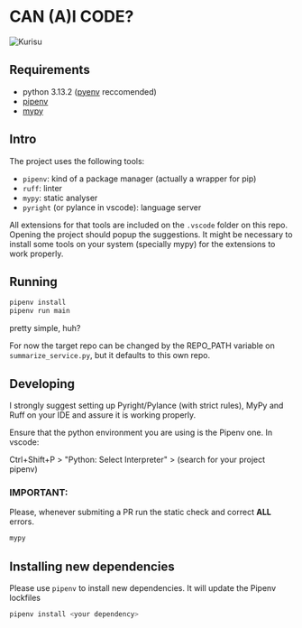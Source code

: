 # CAN (A)I CODE?
![Kurisu](https://i.pinimg.com/564x/85/63/a7/8563a71c903571dcf7f98ce36226e848.jpg)

## Requirements
- python 3.13.2 ([pyenv](https://github.com/pyenv/pyenv) reccomended)
- [pipenv](https://pipenv.pypa.io/en/latest/)
- [mypy](https://mypy.readthedocs.io/en/stable/getting_started.html)

## Intro

The project uses the following tools:
- `pipenv`: kind of a package manager (actually a wrapper for pip)
- `ruff`: linter
- `mypy`: static analyser
- `pyright` (or pylance in vscode): language server

All extensions for that tools are included on the `.vscode` folder on this repo. Opening the project should popup the suggestions. It might be necessary to install some tools on your system (specially mypy) for the extensions to work properly.

## Running


```bash
pipenv install
pipenv run main
```

pretty simple, huh?

For now the target repo can be changed by the REPO_PATH variable on `summarize_service.py`, but it defaults to this own repo.

## Developing

I strongly suggest setting up Pyright/Pylance (with strict rules), MyPy and Ruff on your IDE and assure it is working properly.

Ensure that the python environment you are using is the Pipenv one. In vscode:

Ctrl+Shift+P > "Python: Select Interpreter" > (search for your project pipenv)


### IMPORTANT:
Please, whenever submiting a PR run the static check and correct **ALL** errors.
```bash
mypy
```

## Installing new dependencies

Please use `pipenv` to install new dependencies. It will update the Pipenv lockfiles
```bash
pipenv install <your dependency>
```
